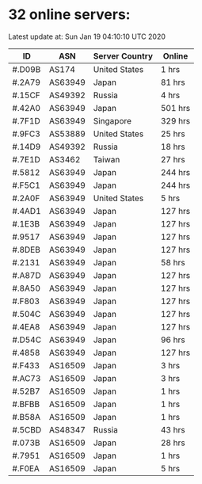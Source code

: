 # 32 online servers:

Latest update at: Sun Jan 19 04:10:10 UTC 2020

| ID | ASN | Server Country | Online |
| -- | --- | -------------- | ------ |
| #.D09B | AS174 | United States | 1 hrs |
| #.2A79 | AS63949 | Japan | 81 hrs |
| #.15CF | AS49392 | Russia | 4 hrs |
| #.42A0 | AS63949 | Japan | 501 hrs |
| #.7F1D | AS63949 | Singapore | 329 hrs |
| #.9FC3 | AS53889 | United States | 25 hrs |
| #.14D9 | AS49392 | Russia | 18 hrs |
| #.7E1D | AS3462 | Taiwan | 27 hrs |
| #.5812 | AS63949 | Japan | 244 hrs |
| #.F5C1 | AS63949 | Japan | 244 hrs |
| #.2A0F | AS63949 | United States | 5 hrs |
| #.4AD1 | AS63949 | Japan | 127 hrs |
| #.1E3B | AS63949 | Japan | 127 hrs |
| #.9517 | AS63949 | Japan | 127 hrs |
| #.8DEB | AS63949 | Japan | 127 hrs |
| #.2131 | AS63949 | Japan | 58 hrs |
| #.A87D | AS63949 | Japan | 127 hrs |
| #.8A50 | AS63949 | Japan | 127 hrs |
| #.F803 | AS63949 | Japan | 127 hrs |
| #.504C | AS63949 | Japan | 127 hrs |
| #.4EA8 | AS63949 | Japan | 127 hrs |
| #.D54C | AS63949 | Japan | 96 hrs |
| #.4858 | AS63949 | Japan | 127 hrs |
| #.F433 | AS16509 | Japan | 3 hrs |
| #.AC73 | AS16509 | Japan | 3 hrs |
| #.52B7 | AS16509 | Japan | 1 hrs |
| #.BFBB | AS16509 | Japan | 1 hrs |
| #.B58A | AS16509 | Japan | 1 hrs |
| #.5CBD | AS48347 | Russia | 43 hrs |
| #.073B | AS16509 | Japan | 28 hrs |
| #.7951 | AS16509 | Japan | 1 hrs |
| #.F0EA | AS16509 | Japan | 5 hrs |

